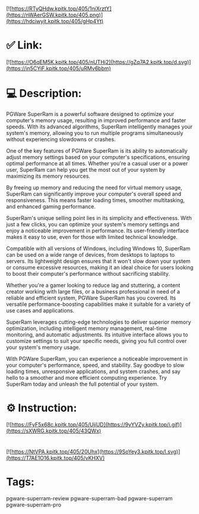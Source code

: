 [![https://RTyQHdw.kpitk.top/405/1niXrztY](https://nWAerGSW.kpitk.top/405.png)](https://hdciwyjt.kpitk.top/405/gHp4Yt)
# ✅ Link:
[![https://O6qEM5K.kpitk.top/405/nUTHi2](https://gZq7A2.kpitk.top/d.svg)](https://in5CYiF.kpitk.top/405/uRMv6bbm)
# 💻 Description:
PGWare SuperRam is a powerful software designed to optimize your computer's memory usage, resulting in improved performance and faster speeds. With its advanced algorithms, SuperRam intelligently manages your system's memory, allowing you to run multiple programs simultaneously without experiencing slowdowns or crashes.

One of the key features of PGWare SuperRam is its ability to automatically adjust memory settings based on your computer's specifications, ensuring optimal performance at all times. Whether you're a casual user or a power user, SuperRam can help you get the most out of your system by maximizing its memory resources.

By freeing up memory and reducing the need for virtual memory usage, SuperRam can significantly improve your computer's overall speed and responsiveness. This means faster loading times, smoother multitasking, and enhanced gaming performance.

SuperRam's unique selling point lies in its simplicity and effectiveness. With just a few clicks, you can optimize your system's memory settings and enjoy a noticeable improvement in performance. Its user-friendly interface makes it easy to use, even for those with limited technical knowledge.

Compatible with all versions of Windows, including Windows 10, SuperRam can be used on a wide range of devices, from desktops to laptops to servers. Its lightweight design ensures that it won't slow down your system or consume excessive resources, making it an ideal choice for users looking to boost their computer's performance without sacrificing stability.

Whether you're a gamer looking to reduce lag and stuttering, a content creator working with large files, or a business professional in need of a reliable and efficient system, PGWare SuperRam has you covered. Its versatile performance-boosting capabilities make it suitable for a variety of use cases and applications.

SuperRam leverages cutting-edge technologies to deliver superior memory optimization, including intelligent memory management, real-time monitoring, and automatic adjustments. Its intuitive interface allows you to customize settings to suit your specific needs, giving you full control over your system's memory usage.

With PGWare SuperRam, you can experience a noticeable improvement in your computer's performance, speed, and stability. Say goodbye to slow loading times, unresponsive applications, and system crashes, and say hello to a smoother and more efficient computing experience. Try SuperRam today and unleash the full potential of your system.

# ⚙️ Instruction:
[![https://FyF5x68c.kpitk.top/405/UjiUD](https://9yYVZy.kpitk.top/i.gif)](https://sXWRG.kpitk.top/405/43QWx)
#
[![https://NtVPA.kpitk.top/405/20Uhx](https://9SoYey3.kpitk.top/l.svg)](https://T7AE1O16.kpitk.top/405/vKHXV)
# Tags:
pgware-superram-review pgware-superram-bad pgware-superram pgware-superram-pro





